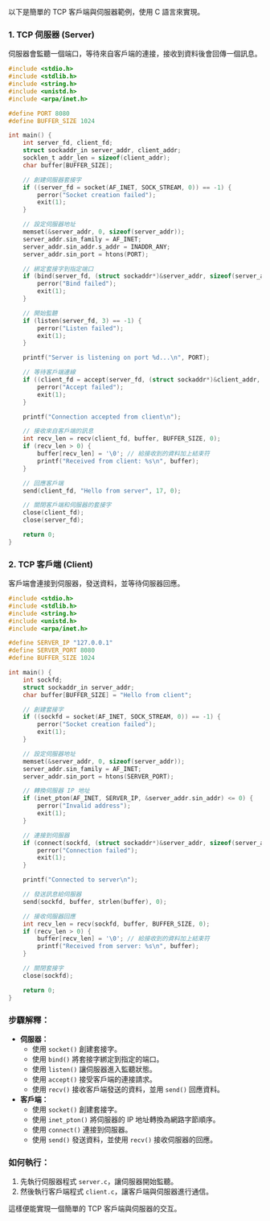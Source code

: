 以下是簡單的 TCP 客戶端與伺服器範例，使用 C 語言來實現。

### 1. **TCP 伺服器 (Server)**

伺服器會監聽一個端口，等待來自客戶端的連接，接收到資料後會回傳一個訊息。

```c
#include <stdio.h>
#include <stdlib.h>
#include <string.h>
#include <unistd.h>
#include <arpa/inet.h>

#define PORT 8080
#define BUFFER_SIZE 1024

int main() {
    int server_fd, client_fd;
    struct sockaddr_in server_addr, client_addr;
    socklen_t addr_len = sizeof(client_addr);
    char buffer[BUFFER_SIZE];

    // 創建伺服器套接字
    if ((server_fd = socket(AF_INET, SOCK_STREAM, 0)) == -1) {
        perror("Socket creation failed");
        exit(1);
    }

    // 設定伺服器地址
    memset(&server_addr, 0, sizeof(server_addr));
    server_addr.sin_family = AF_INET;
    server_addr.sin_addr.s_addr = INADDR_ANY;
    server_addr.sin_port = htons(PORT);

    // 綁定套接字到指定端口
    if (bind(server_fd, (struct sockaddr*)&server_addr, sizeof(server_addr)) == -1) {
        perror("Bind failed");
        exit(1);
    }

    // 開始監聽
    if (listen(server_fd, 3) == -1) {
        perror("Listen failed");
        exit(1);
    }

    printf("Server is listening on port %d...\n", PORT);

    // 等待客戶端連線
    if ((client_fd = accept(server_fd, (struct sockaddr*)&client_addr, &addr_len)) == -1) {
        perror("Accept failed");
        exit(1);
    }

    printf("Connection accepted from client\n");

    // 接收來自客戶端的訊息
    int recv_len = recv(client_fd, buffer, BUFFER_SIZE, 0);
    if (recv_len > 0) {
        buffer[recv_len] = '\0'; // 給接收到的資料加上結束符
        printf("Received from client: %s\n", buffer);
    }

    // 回應客戶端
    send(client_fd, "Hello from server", 17, 0);

    // 關閉客戶端和伺服器的套接字
    close(client_fd);
    close(server_fd);

    return 0;
}
```

### 2. **TCP 客戶端 (Client)**

客戶端會連接到伺服器，發送資料，並等待伺服器回應。

```c
#include <stdio.h>
#include <stdlib.h>
#include <string.h>
#include <unistd.h>
#include <arpa/inet.h>

#define SERVER_IP "127.0.0.1"
#define SERVER_PORT 8080
#define BUFFER_SIZE 1024

int main() {
    int sockfd;
    struct sockaddr_in server_addr;
    char buffer[BUFFER_SIZE] = "Hello from client";

    // 創建套接字
    if ((sockfd = socket(AF_INET, SOCK_STREAM, 0)) == -1) {
        perror("Socket creation failed");
        exit(1);
    }

    // 設定伺服器地址
    memset(&server_addr, 0, sizeof(server_addr));
    server_addr.sin_family = AF_INET;
    server_addr.sin_port = htons(SERVER_PORT);

    // 轉換伺服器 IP 地址
    if (inet_pton(AF_INET, SERVER_IP, &server_addr.sin_addr) <= 0) {
        perror("Invalid address");
        exit(1);
    }

    // 連接到伺服器
    if (connect(sockfd, (struct sockaddr*)&server_addr, sizeof(server_addr)) == -1) {
        perror("Connection failed");
        exit(1);
    }

    printf("Connected to server\n");

    // 發送訊息給伺服器
    send(sockfd, buffer, strlen(buffer), 0);

    // 接收伺服器回應
    int recv_len = recv(sockfd, buffer, BUFFER_SIZE, 0);
    if (recv_len > 0) {
        buffer[recv_len] = '\0'; // 給接收到的資料加上結束符
        printf("Received from server: %s\n", buffer);
    }

    // 關閉套接字
    close(sockfd);

    return 0;
}
```

### **步驟解釋**：
- **伺服器：**
  - 使用 `socket()` 創建套接字。
  - 使用 `bind()` 將套接字綁定到指定的端口。
  - 使用 `listen()` 讓伺服器進入監聽狀態。
  - 使用 `accept()` 接受客戶端的連接請求。
  - 使用 `recv()` 接收客戶端發送的資料，並用 `send()` 回應資料。
- **客戶端：**
  - 使用 `socket()` 創建套接字。
  - 使用 `inet_pton()` 將伺服器的 IP 地址轉換為網路字節順序。
  - 使用 `connect()` 連接到伺服器。
  - 使用 `send()` 發送資料，並使用 `recv()` 接收伺服器的回應。

### **如何執行**：
1. 先執行伺服器程式 `server.c`，讓伺服器開始監聽。
2. 然後執行客戶端程式 `client.c`，讓客戶端與伺服器進行通信。

這樣便能實現一個簡單的 TCP 客戶端與伺服器的交互。